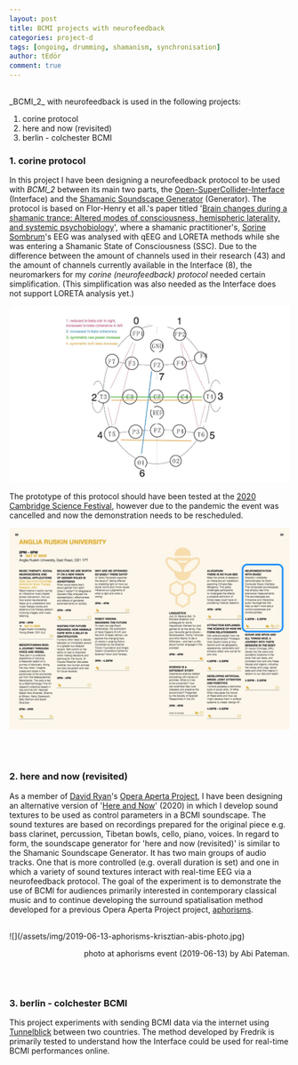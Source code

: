 ```yaml
---
layout: post
title: BCMI projects with neurofeedback
categories: project-d
tags: [ongoing, drumming, shamanism, synchronisation]
author: tEdör
comment: true
---
```

<!--
- can i find the corine protocol image with 'cancelled' on it - it is in the Facebook downloaded archive.
- image for berlin - colchester BCMI?
-->

<br>
_BCMI_2_ with neurofeedback is used in the following projects:

1. corine protocol
2. here and now (revisited)
3. berlin - colchester BCMI

### 1. corine protocol
In this project I have been designing a neurofeedback protocol to be used with _BCMI_2_ between its main two parts, the [Open-SuperCollider-Interface](/openbci-supercollider-interface/) (Interface) and the [Shamanic Soundscape Generator](/shamanic-soundscape-generator/) (Generator). The protocol is based on Flor-Henry et all.'s paper titled '[Brain changes during a shamanic trance: Altered modes of consciousness, hemispheric laterality, and systemic psychobiology](https://www.researchgate.net/publication/315988926_Brain_changes_during_a_shamanic_trance_Altered_modes_of_consciousness_hemispheric_laterality_and_systemic_psychobiology)', where a shamanic practitioner's, [Sorine Sombrum](https://www.corinesombrun.com/en/biography/)'s EEG was analysed with qEEG and LORETA methods while she was entering a Shamanic State of Consciousness (SSC). Due to the difference between the amount of channels used in their research (43) and the amount of channels currently available in the Interface (8), the neuromarkers for my _corine (neurofeedback) protocol_ needed certain simplification. (This simplification was also needed as the Interface does not support LORETA analysis yet.)

![](../assets/img/20190101-corine-protocol-draft.jpg)

The prototype of this protocol should have been tested at the [2020 Cambridge Science Festival](https://issuu.com/camscifest/docs/csf_2020_online), however due to the pandemic the event was cancelled and now the demonstration needs to be rescheduled.

![](../assets/img/20200321-cambridge-science-festival-cancelled.jpg)

<br>
<br>

### 2. here and now (revisited)
As a member of [David Ryan](http://david-ryan.co.uk/)'s [Opera Aperta Project](https://operaapertaproject.com/), I have been designing an alternative version of '[Here and Now](https://operaapertaproject.com/works/)' (2020) in which I develop sound textures to be used as control parameters in a BCMI soundscape. The sound textures are based on recordings prepared for the original piece e.g. bass clarinet, percussion, Tibetan bowls, cello, piano, voices. In regard to form, the soundscape generator for 'here and now (revisited)' is similar to the Shamanic Soundscape Generator. It has two main groups of audio tracks. One that is more controlled (e.g. overall duration is set) and one in which a variety of sound textures interact with real-time EEG via a neurofeedback protocol. The goal of the experiment is to demonstrate the use of BCMI for audiences primarily interested in contemporary classical music and to continue developing the surround spatialisation method developed for a previous Opera Aperta Project project, [aphorisms](/aphorisms/).

<br>
![](/assets/img/2019-06-13-aphorisms-krisztian-abis-photo.jpg)
<p style="text-align:right;">photo at aphorisms event (2019-06-13) by Abi Pateman.</p>

<br>
<br>

### 3. berlin - colchester BCMI
This project experiments with sending BCMI data via the internet using [Tunnelblick](https://tunnelblick.net/) between two countries. The method developed by Fredrik is primarily tested to understand how the Interface could be used for real-time BCMI performances online.
